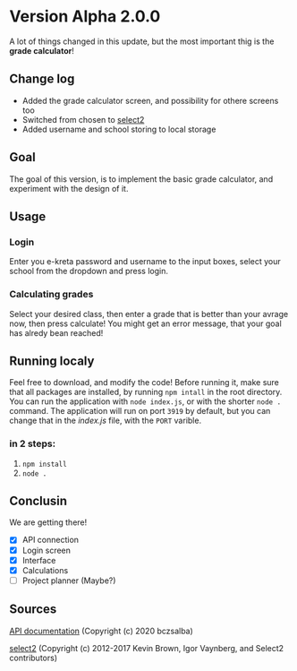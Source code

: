 <a name="version" />

# Version Alpha 2.0.0

A lot of things changed in this update, but the most important thig is the **grade calculator**!

<a name="changelog"/>

## Change log

- Added the grade calculator screen, and possibility for othere screens too
- Switched from chosen to [select2](#select2)
- Added username and school storing to local storage

<a name="goal"/>

## Goal

The goal of this version, is to implement the basic grade calculator, and experiment with the design of it.

<a name="usage"/>

## Usage

### Login

Enter you e-kreta password and username to the input boxes, select your school from the dropdown and press login.

### Calculating grades

Select your desired class, then enter a grade that is better than your avrage now, then press calculate!
You might get an error message, that your goal has alredy bean reached!

<a name="runninglocaly" />

## Running localy

Feel free to download, and modify the code!
Before running it, make sure that all packages are installed, by running `npm intall` in the root directory.
You can run the application with `node index.js`, or with the shorter `node .` command.
The application will run on port `3919` by default, but you can change that in the *index.js* file, with the `PORT` varible.

### in 2 steps:

1. `npm install`
2. `node .`

<a name="conclusion" />

## Conclusin

We are getting there!

- [X] API connection
- [X] Login screen
- [x] Interface
- [x] Calculations
- [ ] Project planner (Maybe?)

<a name="sources" />

## Sources

[API documentation](https://github.com/bczsalba/ekreta-docs-v3) (Copyright (c) 2020 bczsalba)

<a name="select2" />

[select2](https://github.com/select2/select2) (Copyright (c) 2012-2017 Kevin Brown, Igor Vaynberg, and Select2 contributors)
